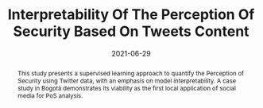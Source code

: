 ---
title:          "Interpretability Of The Perception Of Security Based On Tweets Content"
date:           2021-06-29
selected:       false
pub:            "2021 International Conference on Applied Artificial Intelligence (ICAPAI)"
pub_date:       "2021"
pub_last: '<span class="badge badge-pill badge-publication" style="background-color:#003366; color:#ffffff;"><i class="fas fa-shield-alt me-1"></i>Security</span>'
type: "conference"
abstract: >-
  This study presents a supervised learning approach to quantify the Perception of Security using Twitter data, with an emphasis on model interpretability. A case study in Bogotá demonstrates its viability as the first local application of social media for PoS analysis.

cover:          /assets/images/covers/tweets.jpg
authors:
  - Luisa Fernanda Chaparro
  - Cristian Pulido
  - Jorge Rudas
  - Ana María Reyes  
  - Jorge Victorino
  - Luz Ángela Narváez
  - Darwin Martínez  
  - Francisco Gómez
links:
  Paper: https://doi.org/10.1007/978-3-030-93420-0_9
---